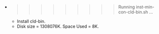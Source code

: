 * >>>>>>>>> Running inst-min-con-cld-bin.sh ...
  * Install cld-bin.
  * Disk size = 1308076K. Space Used = 8K.
